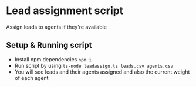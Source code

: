# Lead assignment script

Assign leads to agents if they're available

## Setup & Running script
- Install npm dependencies `npm i`
- Run script by using `ts-node leadassign.ts leads.csv agents.csv`
- You will see leads and their agents assigned and also the current weight of each agent